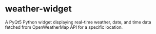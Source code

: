 # weather-widget
A PyQt5 Python widget displaying real-time weather, date, and time data fetched from OpenWeatherMap API for a specific location.
